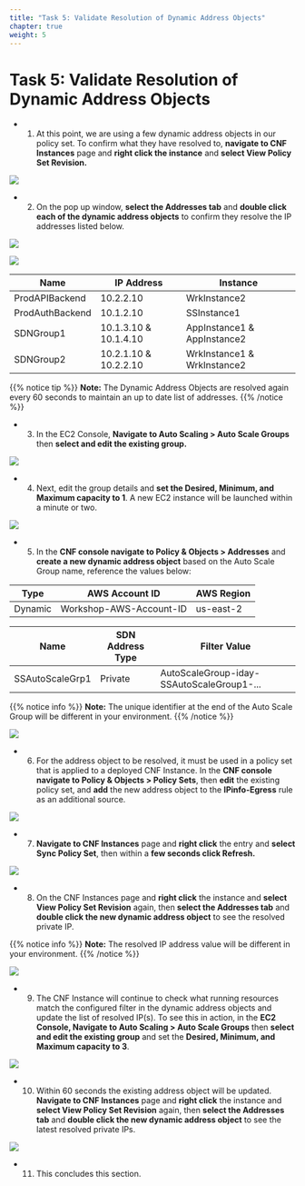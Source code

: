```yaml
---
title: "Task 5: Validate Resolution of Dynamic Address Objects"
chapter: true
weight: 5
---
```



# Task 5: Validate Resolution of Dynamic Address Objects

- 1.  At this point, we are using a few dynamic address objects in our policy set. To confirm what they have resolved to, **navigate to CNF Instances** page and **right click the instance** and **select View Policy Set Revision.**

![](../images/image-t4b-1.png)

- 2.  On the pop up window, **select the Addresses tab** and **double click each of the dynamic address objects** to confirm they resolve the IP addresses listed below.

![](../images/image-t4b-2.png)

![](../images/image-t4b-3.png)

Name | IP Address | Instance
---|---|---
ProdAPIBackend | 10.2.2.10 | WrkInstance2
ProdAuthBackend | 10.1.2.10 | SSInstance1
SDNGroup1 | 10.1.3.10 & 10.1.4.10 | AppInstance1 & AppInstance2
SDNGroup2 | 10.2.1.10 & 10.2.2.10 | WrkInstance1 & WrkInstance2

{{% notice tip %}}
**Note:** The Dynamic Address Objects are resolved again every 60 seconds to maintain an up to date list of addresses.
{{% /notice %}}

- 3.  In the EC2 Console, **Navigate to Auto Scaling > Auto Scale Groups** then **select and edit the existing group.**

![](../images/image-t4b-4.png)

- 4.  Next, edit the group details and **set the Desired, Minimum, and Maximum capacity to 1**. A new EC2 instance will be launched within a minute or two.

![](../images/image-t4b-5.png)

- 5.  In the **CNF console navigate to Policy & Objects > Addresses** and **create a new dynamic address object** based on the Auto Scale Group name, reference the values below:

Type | AWS Account ID | AWS Region
---|---|---
Dynamic | Workshop-AWS-Account-ID | us-east-2

Name | SDN Address Type | Filter Value
---|---|---
SSAutoScaleGrp1 | Private | AutoScaleGroup-iday-SSAutoScaleGroup1-...

{{% notice info %}}
**Note:** The unique identifier at the end of the Auto Scale Group will be different in your environment.
{{% /notice %}}

![](../images/image-t4b-6.png)

- 6.  For the address object to be resolved, it must be used in a policy set that is applied to a deployed CNF Instance. In the **CNF console navigate to Policy & Objects > Policy Sets**, then **edit** the existing policy set, and **add** the new address object to the **IPinfo-Egress** rule as an additional source.

![](../images/image-t4b-7.png)

- 7.  **Navigate to CNF Instances** page and **right click** the entry and **select Sync Policy Set**, then within a **few seconds click Refresh.**

![](../images/image-t4b-8.png)

- 8.  On the CNF Instances page and **right click** the instance and **select View Policy Set Revision** again, then **select the Addresses tab** and **double click the new dynamic address object** to see the resolved private IP.

{{% notice info %}}
**Note:** The resolved IP address value will be different in your environment.
{{% /notice %}}

![](../images/image-t4b-9.png)

- 9.  The CNF Instance will continue to check what running resources match the configured filter in the dynamic address objects and update the list of resolved IP(s). To see this in action, in the **EC2 Console, Navigate to Auto Scaling > Auto Scale Groups** then **select and edit the existing group** and set the **Desired, Minimum, and Maximum capacity to 3**.

![](../images/image-t4b-10.png)

- 10.  Within 60 seconds the existing address object will be updated. **Navigate to CNF Instances** page and **right click** the instance and **select View Policy Set Revision** again, then **select the Addresses tab** and **double click the new dynamic address object** to see the latest resolved private IPs.

![](../images/image-t4b-11.png)

- 11. This concludes this section.
